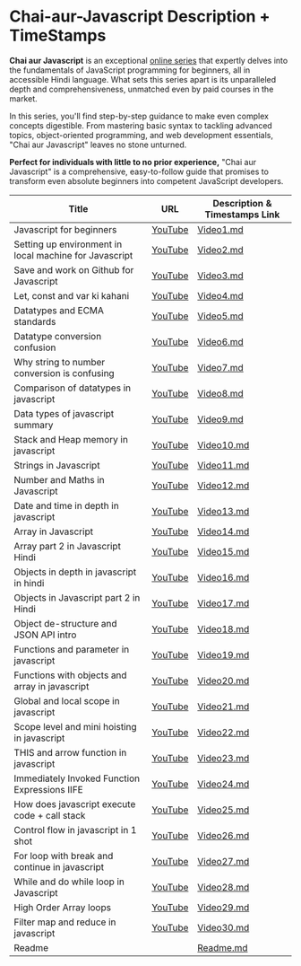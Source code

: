 # Chai-aur-Javascript Description + TimeStamps

**Chai aur Javascript** is an exceptional [online series](https://www.youtube.com/playlist?list=PLu71SKxNbfoBuX3f4EOACle2y-tRC5Q37) that expertly delves into the fundamentals of JavaScript programming for beginners, all in accessible Hindi language. What sets this series apart is its unparalleled depth and comprehensiveness, unmatched even by paid courses in the market. 

In this series, you'll find step-by-step guidance to make even complex concepts digestible. From mastering basic syntax to tackling advanced topics, object-oriented programming, and web development essentials, "Chai aur Javascript" leaves no stone unturned.

**Perfect for individuals with little to no prior experience,** "Chai aur Javascript" is a comprehensive, easy-to-follow guide that promises to transform even absolute beginners into competent JavaScript developers.

| Title                                             | URL                                                    | Description & Timestamps Link  |
|---------------------------------------------------|--------------------------------------------------------|----------------------------|
| Javascript for beginners | [YouTube](https://www.youtube.com/watch?v=Hr5iLG7sUa0) | [Video1.md](notes/Video1.md)     |
| Setting up environment in local machine for Javascript | [YouTube](https://www.youtube.com/watch?v=cvoLc3deAdQ) | [Video2.md](notes/Video2.md)     |
| Save and work on Github for Javascript            | [YouTube](https://www.youtube.com/watch?v=-GoKoR6aLcY) | [Video3.md](notes/Video3.md)     |
| Let, const and var ki kahani                     | [YouTube](https://www.youtube.com/watch?v=yY0bKZNYmJs) | [Video4.md](notes/Video4.md)     |
| Datatypes and ECMA standards                      | [YouTube](https://www.youtube.com/watch?v=-9knnv97wSc) | [Video5.md](notes/Video5.md)     |
| Datatype conversion confusion                       | [YouTube](https://www.youtube.com/watch?v=X7hDBhd_L5U) | [Video6.md](notes/Video6.md)     |
| Why string to number conversion is confusing        | [YouTube](https://www.youtube.com/watch?v=N9el4APFtAo) | [Video7.md](notes/Video7.md)     |
| Comparison of datatypes in javascript              | [YouTube](https://www.youtube.com/watch?v=giP2uXMlv4c) | [Video8.md](notes/Video8.md)     |
| Data types of javascript summary                    | [YouTube](https://www.youtube.com/watch?v=suMvZWjjKbo) | [Video9.md](notes/Video9.md)     |
| Stack and Heap memory in javascript                            | [YouTube](https://www.youtube.com/watch?v=7gwc-1czolw) | [Video10.md](notes/Video10.md)   |
| Strings in Javascript       | [YouTube](https://www.youtube.com/watch?v=fozwNnFunlo) | [Video11.md](notes/Video11.md)   |
| Number and Maths in Javascript  | [YouTube](https://www.youtube.com/watch?v=_KqpeDc47Ro) | [Video12.md](notes/Video12.md)   |
| Date and time in depth in javascript | [YouTube](https://www.youtube.com/watch?v=tGLCuoumaGY) | [Video13.md](notes/Video13.md)   |
| Array in Javascript           | [YouTube](https://www.youtube.com/watch?v=cejBux2gtEE) | [Video14.md](notes/Video14.md)   |
| Array part 2 in Javascript Hindi  | [YouTube](https://www.youtube.com/watch?v=m6azhgyCi-k) | [Video15.md](notes/Video15.md)   |
| Objects in depth in javascript in hindi  | [YouTube](https://www.youtube.com/watch?v=vVYOHmqQDCU) | [Video16.md](notes/Video16.md)   |
| Objects in Javascript part 2 in Hindi  | [YouTube](https://www.youtube.com/watch?v=4lb2pXWWXJI) | [Video17.md](notes/Video17.md)   |
| Object de-structure and JSON API intro  | [YouTube](https://www.youtube.com/watch?v=AViTh83k-IE) | [Video18.md](notes/Video18.md)   |
| Functions and parameter in javascript | [YouTube](https://www.youtube.com/watch?v=Bn56WahG_t0) | [Video19.md](notes/Video19.md)   |
| Functions with objects and array in javascript  | [YouTube](https://www.youtube.com/watch?v=t7ZHPhgdA4U) | [Video20.md](notes/Video20.md)   |
| Global and local scope in javascript  | [YouTube](https://www.youtube.com/watch?v=cHHU0jXfjKY) | [Video21.md](notes/Video21.md)   |
| Scope level and mini hoisting in javascript  | [YouTube](https://www.youtube.com/watch?v=eWwge2YpHhc) | [Video22.md](notes/Video22.md)   |
| THIS and arrow function in javascript  | [YouTube](https://www.youtube.com/watch?v=9ksqBa8_txM)  | [Video23.md](notes/Video23.md)   |
| Immediately Invoked Function Expressions IIFE  | [YouTube](https://www.youtube.com/watch?v=GAIbn16Iytc) | [Video24.md](notes/Video24.md)   |
| How does javascript execute code + call stack  | [YouTube](https://www.youtube.com/watch?v=ByhtOgF6uYM) | [Video25.md](notes/Video25.md)   |
| Control flow in javascript in 1 shot  | [YouTube](https://www.youtube.com/watch?v=0P_YvC6Gg0c) | [Video26.md](notes/Video26.md)   |
| For loop with break and continue in javascript  | [YouTube](https://www.youtube.com/watch?v=Y1cpFsXrEgY) | [Video27.md](notes/Video27.md)   |
| While and do while loop in Javascript  | [YouTube](https://www.youtube.com/watch?v=w3Q55-l47P0) | [Video28.md](notes/Video28.md)   |
| High Order Array loops  | [YouTube](https://www.youtube.com/watch?v=M0YImBHQsWU)  | [Video29.md](notes/Video29.md)   |
| Filter map and reduce in javascript  | [YouTube](https://www.youtube.com/watch?v=9MfwYoWKKVE)  | [Video30.md](notes/Video30.md)   |
| Readme                                        |                                                      | [Readme.md](Readme.md)     |
